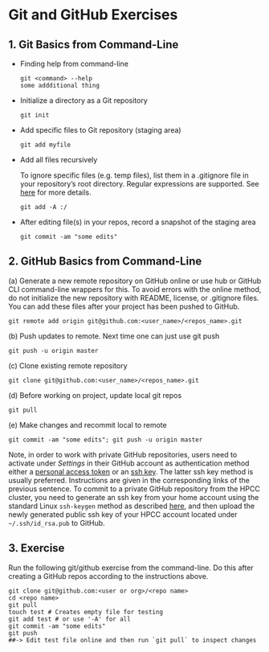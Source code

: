 # Git and GitHub Exercises

## 1. Git Basics from Command-Line

+ Finding help from command-line
  ```
  git <command> --help
  some addditional thing
  ```

+ Initialize a directory as a Git repository
  ```
  git init
  ```

+ Add specific files to Git repository (staging area) 
  ```
  git add myfile
  ```

+ Add all files recursively

  To ignore specific files (e.g. temp files), list them in a .gitignore file in your repository’s root directory. Regular expressions are supported. See [here](https://help.github.com/articles/ignoring-files/) for more details.

  ```
  git add -A :/
  ```

+ After editing file(s) in your repos, record a snapshot of the staging area
  ```
  git commit -am "some edits"
  ```

## 2. GitHub Basics from Command-Line

(a) Generate a new remote repository on GitHub online or use hub or GitHub CLI command-line wrappers for this. To avoid errors with the online method, do not initialize the new repository with README, license, or .gitignore files. You can add these files after your project has been pushed to GitHub.

```
git remote add origin git@github.com:<user_name>/<repos_name>.git
```

(b) Push updates to remote. Next time one can just use git push

```
git push -u origin master
```

(c) Clone existing remote repository

```
git clone git@github.com:<user_name>/<repos_name>.git
```

(d) Before working on project, update local git repos

```
git pull 
```

(e) Make changes and recommit local to remote

```
git commit -am "some edits"; git push -u origin master
```

Note, in order to work with private GitHub repositories, users need to activate under _Settings_ in their GitHub account as authentication method either a [personal access token](https://docs.github.com/en/authentication/keeping-your-account-and-data-secure/creating-a-personal-access-token) or an [ssh key](https://docs.github.com/en/authentication/connecting-to-github-with-ssh/adding-a-new-ssh-key-to-your-github-account). The latter ssh key method is usually preferred. Instructions are given in the corresponding links of the previous sentence. To commit to a private GitHub repository from the HPCC cluster, you need to generate an ssh key from your home account using the standard Linux `ssh-keygen` method as described [here](https://hpcc.ucr.edu/manuals/login/#ssh-keys), and then upload the newly generated public ssh key of your HPCC account located under `~/.ssh/id_rsa.pub` to GitHub.

## 3. Exercise

Run the following git/github exercise from the command-line. Do this after creating a GitHub repos according to the instructions above.

```
git clone git@github.com:<user or org>/<repo name> 
cd <repo name>
git pull
touch test # Creates empty file for testing
git add test # or use '-A' for all
git commit -am "some edits"
git push 
##-> Edit test file online and then run `git pull` to inspect changes
```


